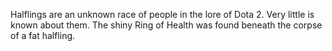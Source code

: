 Halflings are an unknown race of people in the lore of Dota 2. Very little is known about them.
The shiny  Ring of Health was found beneath the corpse of a fat halfling.

